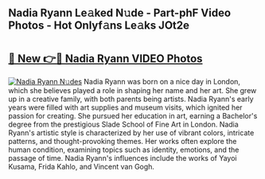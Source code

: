 ## Nadia Ryann Le𝚊ked N𝚞de - Part-phF Video Photos - Hot Onlyf𝚊ns Le𝚊ks JOt2e

# <h2><a href="http://ac18146.deff.icu/?id=Nadia+Ryann">🔗 New 👉🔴 Nadia Ryann VIDEO Photos</a></h2>

[![Nadia Ryann N𝚞des](https://i.imgur.com/rIISA9y.gif)](http://ac18146.deff.icu/?id=Nadia+Ryann)
Nadia Ryann was born on a nice day in London, which she believes played a role in shaping her name and her art. She grew up in a creative family, with both parents being artists. Nadia Ryann's early years were filled with art supplies and museum visits, which ignited her passion for creating. She pursued her education in art, earning a Bachelor's degree from the prestigious Slade School of Fine Art in London. Nadia Ryann's artistic style is characterized by her use of vibrant colors, intricate patterns, and thought-provoking themes. Her works often explore the human condition, examining topics such as identity, emotions, and the passage of time. Nadia Ryann's influences include the works of Yayoi Kusama, Frida Kahlo, and Vincent van Gogh.
